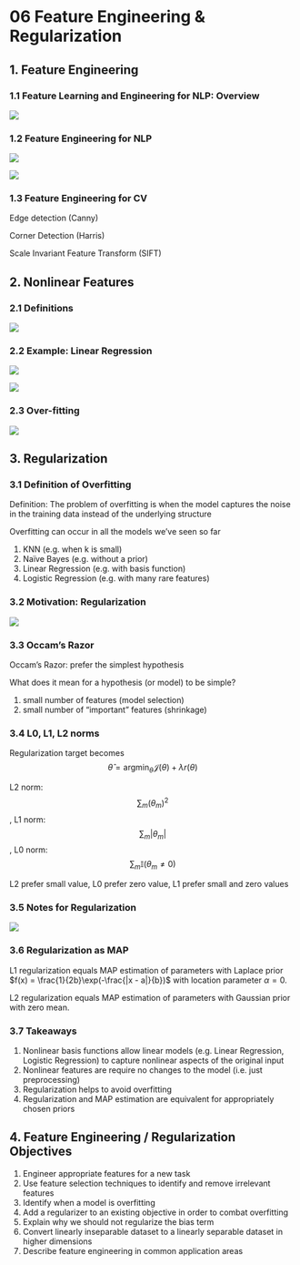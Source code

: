 # 06 Feature Engineering & Regularization

## 1. Feature Engineering

### 1.1 Feature Learning and Engineering for NLP: Overview

![](../../.gitbook/assets/image%20%28776%29.png)

### 1.2 Feature Engineering for NLP

![](../../.gitbook/assets/image%20%28411%29.png)

![](../../.gitbook/assets/image%20%28637%29.png)

### 1.3 Feature Engineering for CV

Edge detection \(Canny\)

Corner Detection \(Harris\)

Scale Invariant Feature Transform \(SIFT\)

## 2. Nonlinear Features

### 2.1 Definitions

![](../../.gitbook/assets/image%20%28558%29.png)

### 2.2 Example: Linear Regression

![](../../.gitbook/assets/image%20%28753%29.png)

![](../../.gitbook/assets/image%20%28597%29.png)

### 2.3 Over-fitting

![](../../.gitbook/assets/image%20%28771%29.png)

## 3. Regularization

### 3.1 Definition of Overfitting

Definition: The problem of overfitting is when the model captures the noise in the training data instead of the underlying structure

Overfitting can occur in all the models we’ve seen so far

1. KNN \(e.g. when k is small\)
2. Naïve Bayes \(e.g. without a prior\)
3. Linear Regression \(e.g. with basis function\)
4. Logistic Regression \(e.g. with many rare features\)

### 3.2 Motivation: Regularization

![](../../.gitbook/assets/image%20%28258%29.png)

### 3.3 Occam’s Razor

Occam’s Razor: prefer the simplest hypothesis

What does it mean for a hypothesis \(or model\) to be simple?

1. small number of features \(model selection\)
2. small number of “important” features \(shrinkage\)

### 3.4 L0, L1, L2 norms

Regularization target becomes $$\hat{\theta} = \text{argmin}_{\theta} \mathcal{J}(\theta)+ \lambda r(\theta)$$ 

L2 norm: $$\sum_{m} (\theta_m)^2$$, L1 norm: $$\sum_{m} |\theta_m|$$, L0 norm: $$\sum_{m} \mathbb I (\theta_m \neq 0)$$

L2 prefer small value, L0 prefer zero value, L1 prefer small and zero values

### 3.5 Notes for Regularization

![](../../.gitbook/assets/image%20%28369%29.png)

### 3.6 Regularization as MAP

L1 regularization equals MAP estimation of parameters with Laplace prior $f(x) = \frac{1}{2b}\exp(-\frac{|x - a|}{b})$ with location parameter $\alpha = 0$.

L2 regularization equals MAP estimation of parameters with Gaussian prior with zero mean.

### 3.7 Takeaways

1. Nonlinear basis functions allow linear models \(e.g. Linear Regression, Logistic Regression\) to capture nonlinear aspects of the original input
2. Nonlinear features are require no changes to the model \(i.e. just preprocessing\)
3. Regularization helps to avoid overfitting
4. Regularization and MAP estimation are equivalent for appropriately chosen priors

## 4. Feature Engineering / Regularization Objectives

1. Engineer appropriate features for a new task
2. Use feature selection techniques to identify and remove irrelevant features
3. Identify when a model is overfitting
4. Add a regularizer to an existing objective in order to combat overfitting
5. Explain why we should not regularize the bias term
6. Convert linearly inseparable dataset to a linearly separable dataset in higher dimensions
7. Describe feature engineering in common application areas

